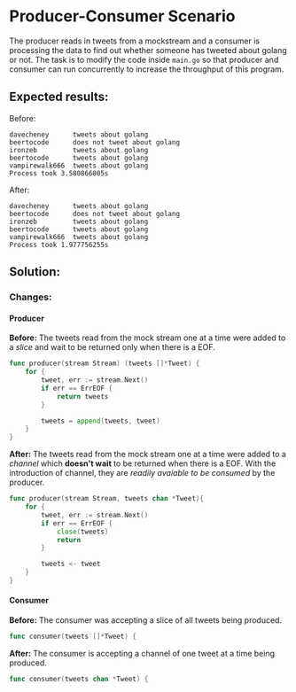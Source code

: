 # Producer-Consumer Scenario

The producer reads in tweets from a mockstream and a consumer is processing the data to find out whether someone has tweeted about golang or not. The task is to modify the code inside `main.go` so that producer and consumer can run concurrently to increase the throughput of this program.

## Expected results:
Before: 
```shell
davecheney      tweets about golang
beertocode      does not tweet about golang
ironzeb         tweets about golang
beertocode      tweets about golang
vampirewalk666  tweets about golang
Process took 3.580866005s
```

After:
```shell
davecheney      tweets about golang
beertocode      does not tweet about golang
ironzeb         tweets about golang
beertocode      tweets about golang
vampirewalk666  tweets about golang
Process took 1.977756255s
```

## Solution:

### Changes:

#### Producer

**Before:**
The tweets read from the mock stream one at a time were added to a *slice* and wait to be returned only when there is a EOF.
```go
func producer(stream Stream) (tweets []*Tweet) {
	for {
		tweet, err := stream.Next()
		if err == ErrEOF {
			return tweets
		}

		tweets = append(tweets, tweet)
	}
}
```
**After:**
The tweets read from the mock stream one at a time were added to a *channel* which **doesn't wait** to be returned when there is a EOF. With the introduction of channel, they are *readily avaiable to be consumed* by the producer.

```go
func producer(stream Stream, tweets chan *Tweet){
	for {
		tweet, err := stream.Next()
		if err == ErrEOF {
			close(tweets)
			return
		}

		tweets <- tweet
	}
}
```

#### Consumer

**Before:**
The consumer was accepting a slice of all tweets being produced.
```go
func consumer(tweets []*Tweet) {
```
**After:**
The consumer is accepting a channel of one tweet at a time being produced.

```go
func consumer(tweets chan *Tweet) {
```